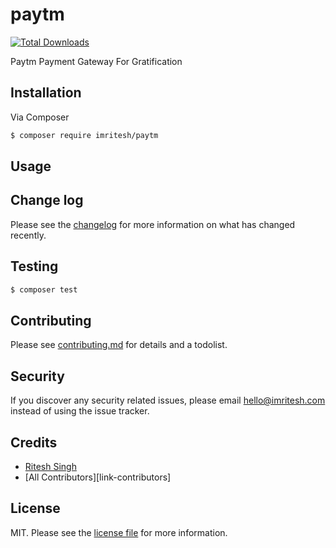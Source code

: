 # paytm

[![Total Downloads][ico-downloads]][link-downloads]

Paytm Payment Gateway For Gratification 


## Installation

Via Composer

``` bash
$ composer require imritesh/paytm
```

## Usage

## Change log

Please see the [changelog](changelog.md) for more information on what has changed recently.

## Testing

``` bash
$ composer test
```

## Contributing

Please see [contributing.md](contributing.md) for details and a todolist.

## Security

If you discover any security related issues, please email hello@imritesh.com instead of using the issue tracker.

## Credits

- [Ritesh Singh][link-author]
- [All Contributors][link-contributors]

## License

MIT. Please see the [license file](license.md) for more information.

[ico-version]: https://img.shields.io/packagist/v/imritesh/paytm.svg?style=flat-square
[ico-downloads]: https://img.shields.io/packagist/dt/imritesh/paytm.svg?style=flat-square
[link-packagist]: https://packagist.org/packages/imritesh/paytm
[link-downloads]: https://packagist.org/packages/imritesh/paytm
[link-travis]: https://travis-ci.org/imritesh/paytm
[link-styleci]: https://styleci.io/repos/12345678
[link-author]: https://github.com/imritesh
